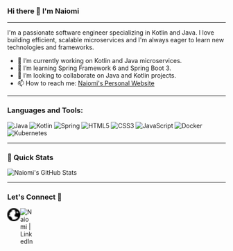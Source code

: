 ### Hi there 👋 I'm Naiomi

---

I'm a passionate software engineer specializing in Kotlin and Java. I love building efficient, scalable microservices and I'm always eager to learn new technologies and frameworks.

- 🔭 I’m currently working on Kotlin and Java microservices.
- 🌱 I’m learning Spring Framework 6 and Spring Boot 3.
- 👯 I’m looking to collaborate on Java and Kotlin projects.
- 📫 How to reach me: [Naiomi's Personal Website](https://www.naiomi.online)

---

### Languages and Tools:

![Java](https://img.shields.io/badge/Java-%23ED8B00.svg?&style=for-the-badge&logo=java&logoColor=white)
![Kotlin](https://img.shields.io/badge/Kotlin-%237F52FF.svg?&style=for-the-badge&logo=kotlin&logoColor=white)
![Spring](https://img.shields.io/badge/Spring-%236DB33F.svg?&style=for-the-badge&logo=spring&logoColor=white)
![HTML5](https://img.shields.io/badge/HTML5-%23E34F26.svg?&style=for-the-badge&logo=html5&logoColor=white)
![CSS3](https://img.shields.io/badge/CSS3-%231572B6.svg?&style=for-the-badge&logo=css3&logoColor=white)
![JavaScript](https://img.shields.io/badge/JavaScript-%23F7DF1E.svg?&style=for-the-badge&logo=javascript&logoColor=black)
![Docker](https://img.shields.io/badge/Docker-%232496ED.svg?&style=for-the-badge&logo=docker&logoColor=white)
![Kubernetes](https://img.shields.io/badge/Kubernetes-%23326CE5.svg?&style=for-the-badge&logo=kubernetes&logoColor=white)

---

### 🚀 Quick Stats

![Naiomi's GitHub Stats](https://github-readme-stats.vercel.app/api?username=C0d3N1nJ4&show_icons=true&theme=tokyonight)

---


### Let's Connect 🤝

[<img align="left" alt="Naiomi | LinkedIn" width="30px" src="https://raw.githubusercontent.com/iconic/open-iconic/master/svg/globe.svg" />][website]
[<img align="left" alt="Naiomi | LinkedIn" width="30px" src="https://raw.githubusercontent.com/iconic/open-iconic/master/svg/linkedin.svg" />][linkedin]

[website]: https://www.naiomi.online
[linkedin]: https://www.linkedin.com



